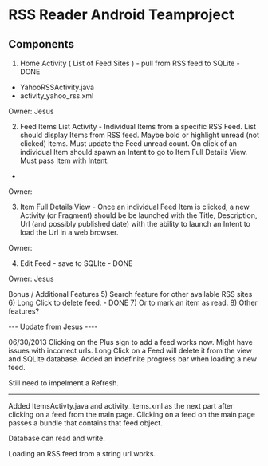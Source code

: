 RSS Reader Android Teamproject
===========

Components
----------

1) Home Activity ( List of Feed Sites ) - pull from RSS feed to SQLite - DONE
- YahooRSSActivity.java
- activity_yahoo_rss.xml

Owner: Jesus

2) Feed Items List Activity - Individual Items from a specific RSS Feed.  List should display Items from RSS feed.  Maybe bold or highlight unread (not clicked) items.  Must update the Feed unread count.
On click of an individual Item should spawn an Intent to go to Item Full Details View.  Must pass Item with Intent.
- 

Owner:

3) Item Full Details View - Once an individual Feed Item is clicked, a new Activity (or Fragment) should be be launched with the Title, Description, Url (and possibly published date) with the ability to launch an Intent to load the Url in a web browser.

Owner:

4) Edit Feed - save to SQLIte - DONE

Owner: Jesus

Bonus / Additional Features
5) Search feature for other available RSS sites
6) Long Click to delete feed. - DONE
7) Or to mark an item as read. 
8) Other features?

--- Update from Jesus ----

06/30/2013
Clicking on the Plus sign to add a feed works now.  Might have issues with incorrect urls.
Long Click on a Feed will delete it from the view and SQLite database.
Added an indefinite progress bar when loading a new feed.

Still need to impelment a Refresh.

------
Added ItemsActivty.java and activity_items.xml as the next part after clicking on a feed from the main page.  Clicking on a feed on the main page passes a bundle that contains that feed object.

Database can read and write.

Loading an RSS feed from a string url works.


